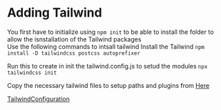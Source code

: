 # Adding Tailwind

You first have to initialize using `npm init` to be able to install the folder to allow the isnstallation of the Tailwind packages</br>
Use the following commands to intsall tailwind
Install the Tailwind
`npm install -D tailwindcss postcss autoprefixer`

Run this to create in init the tailwind.config.js to setud the modules
`npx tailwindcss init`

Copy the necessary tailwind files to setup paths and plugins from [Here](https://tailwindcss.com/docs/installation)

[TailwindConfiguration](https://tailwindcss.com/docs/content-configuration)
